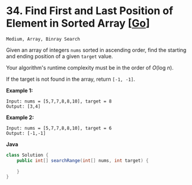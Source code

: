 # 34. Find First and Last Position of Element in Sorted Array [[Go](https://github.com/Apollo4634/LeetCode/blob/master/src/array/solution/FindFirstAndLastPositionOfElementInSortedArray_34.java)]

```Medium, Array, Binray Search```

Given an array of integers `nums` sorted in ascending order, find the starting and ending position of a given `target` value.

Your algorithm's runtime complexity must be in the order of *O*(log *n*).

If the target is not found in the array, return `[-1, -1]`.

**Example 1:**

```
Input: nums = [5,7,7,8,8,10], target = 8
Output: [3,4]
```

**Example 2:**

```
Input: nums = [5,7,7,8,8,10], target = 6
Output: [-1,-1]
```

**Java**

```java
class Solution {
    public int[] searchRange(int[] nums, int target) {
        
    }
}
```

